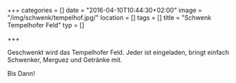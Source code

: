 +++
categories = []
date = "2016-04-10T10:44:30+02:00"
image = "/img/schwenk/tempelhof.jpg/"
location = []
tags = []
title = "Schwenk Tempelhofer Feld"
typ = []

+++

Geschwenkt wird das Tempelhofer Feld. Jeder ist eingeladen, bringt einfach Schwenker, Merguez und Getränke mit.

Bis Dann!